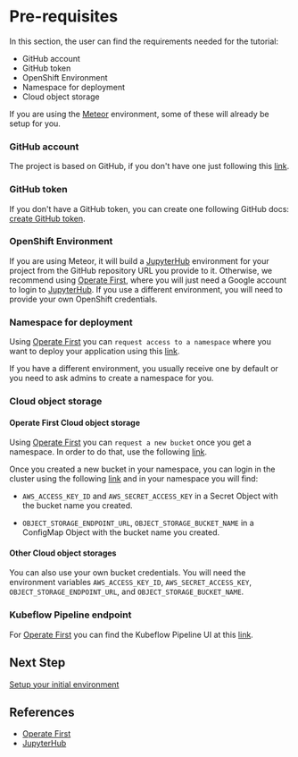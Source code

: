 # Pre-requisites

In this section, the user can find the requirements needed for the tutorial:

- GitHub account
- GitHub token
- OpenShift Environment
- Namespace for deployment
- Cloud object storage

If you are using the [Meteor](https://github.com/AICoE/meteor) environment, some of these will already be setup for you.

### GitHub account

The project is based on GitHub, if you don't have one just following this [link](https://docs.github.com/en/github/getting-started-with-github/signing-up-for-a-new-github-account).

### GitHub token

If you don't have a GitHub token, you can create one following GitHub docs: [create GitHub token](https://docs.github.com/en/github/authenticating-to-github/creating-a-personal-access-token).

### OpenShift Environment

If you are using Meteor, it will build a [JupyterHub][2] environment for your project from the GitHub repository URL you provide to it. Otherwise, we recommend using [Operate First][1], where you will just need a Google account to login to [JupyterHub][2].
If you use a different environment, you will need to provide your own OpenShift credentials.

### Namespace for deployment

Using [Operate First][1] you can `request access to a namespace` where you want to deploy your application using this [link](https://github.com/operate-first/support/issues/new?assignees=first-operator&labels=kind%2Fonboarding%2Carea%2Fcluster&template=onboarding_to_cluster.yaml&title=NEW+PROJECT%3A+%3Cname%3E).

If you have a different environment, you usually receive one by default or you need to ask admins to create a namespace for you.

### Cloud object storage

#### Operate First Cloud object storage

Using [Operate First][1] you can `request a new bucket` once you get a namespace. In order to do that, use the following [link](https://github.com/operate-first/support/issues/new?assignees=first-operator&labels=kind%2Fonboarding%2Carea%2Fbucket&template=ceph_bucket_request.yaml&title=BUCKET%3A+%3Cname%3E).

Once you created a new bucket in your namespace, you can login in the cluster using the following [link](https://console-openshift-console.apps.zero.massopen.cloud/k8s/cluster/projects) and in your namespace you will find:

- `AWS_ACCESS_KEY_ID` and `AWS_SECRET_ACCESS_KEY` in a Secret Object with the bucket name you created.

- `OBJECT_STORAGE_ENDPOINT_URL`, `OBJECT_STORAGE_BUCKET_NAME` in a ConfigMap Object with the bucket name you created.

#### Other Cloud object storages

You can also use your own bucket credentials. You will need the environment variables `AWS_ACCESS_KEY_ID`, `AWS_SECRET_ACCESS_KEY`, `OBJECT_STORAGE_ENDPOINT_URL`, and `OBJECT_STORAGE_BUCKET_NAME`.

### Kubeflow Pipeline endpoint

For [Operate First][1] you can find the Kubeflow Pipeline UI at this [link](http://istio-ingressgateway-istio-system.apps.zero.massopen.cloud/_/pipeline/#/pipelines).

## Next Step

[Setup your initial environment](./setup-initial-environment.md)

## References

* [Operate First][1]
* [JupyterHub][2]

[1]: https://www.operate-first.cloud/
[2]: https://jupyter.org/hub
